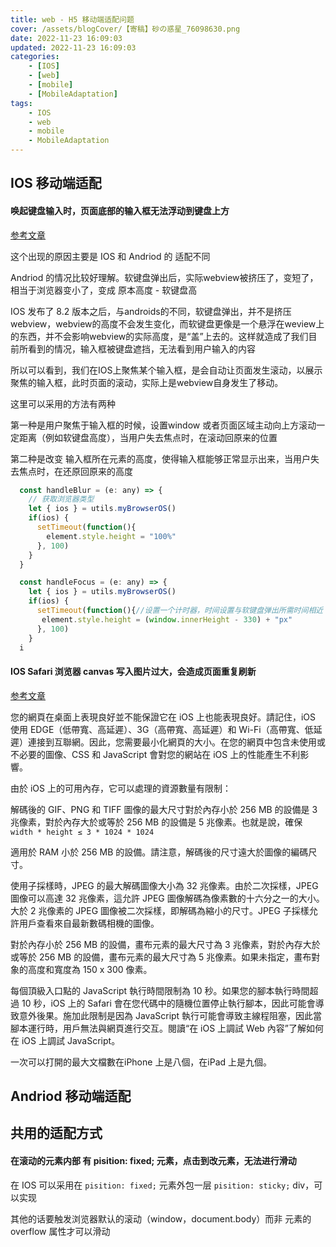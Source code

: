 ```yaml
---
title: web - H5 移动端适配问题
cover: /assets/blogCover/【寄稿】砂の惑星_76098630.png
date: 2022-11-23 16:09:03
updated: 2022-11-23 16:09:03
categories:
    - [IOS]
    - [web]
    - [mobile]
    - [MobileAdaptation]
tags:
    - IOS
    - web
    - mobile
    - MobileAdaptation
---
```


## IOS 移动端适配

#### 唤起键盘输入时，页面底部的输入框无法浮动到键盘上方

[参考文章](https://juejin.cn/post/7105950857014804516)

这个出现的原因主要是 IOS 和 Andriod 的 适配不同

Andriod 的情况比较好理解。软键盘弹出后，实际webview被挤压了，变短了，相当于浏览器变小了，变成 原本高度 - 软键盘高

IOS 发布了 8.2 版本之后，与androids的不同，软键盘弹出，并不是挤压webview，webview的高度不会发生变化，而软键盘更像是一个悬浮在weview上的东西，并不会影响webview的实际高度，是“盖”上去的。这样就造成了我们目前所看到的情况，输入框被键盘遮挡，无法看到用户输入的内容

所以可以看到，我们在IOS上聚焦某个输入框，是会自动让页面发生滚动，以展示聚焦的输入框，此时页面的滚动，实际上是webview自身发生了移动。

这里可以采用的方法有两种

第一种是用户聚焦于输入框的时候，设置window 或者页面区域主动向上方滚动一定距离（例如软键盘高度），当用户失去焦点时，在滚动回原来的位置

第二种是改变 输入框所在元素的高度，使得输入框能够正常显示出来，当用户失去焦点时，在还原回原来的高度

~~~js
  const handleBlur = (e: any) => {
    // 获取浏览器类型
    let { ios } = utils.myBrowserOS()
    if(ios) {
      setTimeout(function(){
        element.style.height = "100%"
      }, 100)
    }
  }

  const handleFocus = (e: any) => {
    let { ios } = utils.myBrowserOS()
    if(ios) {
      setTimeout(function(){//设置一个计时器，时间设置与软键盘弹出所需时间相近
       element.style.height = (window.innerHeight - 330) + "px"
      }, 100)
    }
  i

~~~

#### IOS Safari 浏览器 canvas 写入图片过大，会造成页面重复刷新

  [参考文章](https://discussions.apple.com/thread/4975106)

  您的網頁在桌面上表現良好並不能保證它在 iOS 上也能表現良好。請記住，iOS 使用 EDGE（低帶寬、高延遲）、3G（高帶寬、高延遲）和 Wi-Fi（高帶寬、低延遲）連接到互聯網。因此，您需要最小化網頁的大小。在您的網頁中包含未使用或不必要的圖像、CSS 和 JavaScript 會對您的網站在 iOS 上的性能產生不利影響。

  由於 iOS 上的可用內存，它可以處理的資源數量有限制：

  解碼後的 GIF、PNG 和 TIFF 圖像的最大尺寸對於內存小於 256 MB 的設備是 3 兆像素，對於內存大於或等於 256 MB 的設備是 5 兆像素。也就是說，確保  `width * height ≤ 3 * 1024 * 1024`

  適用於 RAM 小於 256 MB 的設備。請注意，解碼後的尺寸遠大於圖像的編碼尺寸。

  使用子採樣時，JPEG 的最大解碼圖像大小為 32 兆像素。由於二次採樣，JPEG 圖像可以高達 32 兆像素，這允許 JPEG 圖像解碼為像素數的十六分之一的大小。大於 2 兆像素的 JPEG 圖像被二次採樣，即解碼為縮小的尺寸。JPEG 子採樣允許用戶查看來自最新數碼相機的圖像。

  對於內存小於 256 MB 的設備，畫布元素的最大尺寸為 3 兆像素，對於內存大於或等於 256 MB 的設備，畫布元素的最大尺寸為 5 兆像素。如果未指定，畫布對象的高度和寬度為 150 x 300 像素。
  
  每個頂級入口點的 JavaScript 執行時間限制為 10 秒。如果您的腳本執行時間超過 10 秒，iOS 上的 Safari 會在您代碼中的隨機位置停止執行腳本，因此可能會導致意外後果。施加此限制是因為 JavaScript 執行可能會導致主線程阻塞，因此當腳本運行時，用戶無法與網頁進行交互。閱讀“在 iOS 上調試 Web 內容”了解如何在 iOS 上調試 JavaScript。

  一次可以打開的最大文檔數在iPhone 上是八個，在iPad 上是九個。


## Andriod 移动端适配


## 共用的适配方式

#### 在滚动的元素内部 有 pisition: fixed; 元素，点击到改元素，无法进行滑动

在 IOS 可以采用在 `pisition: fixed;` 元素外包一层 `pisition: sticky;` div，可以实现

其他的话要触发浏览器默认的滚动（window，document.body）而非 元素的 overflow 属性才可以滑动
